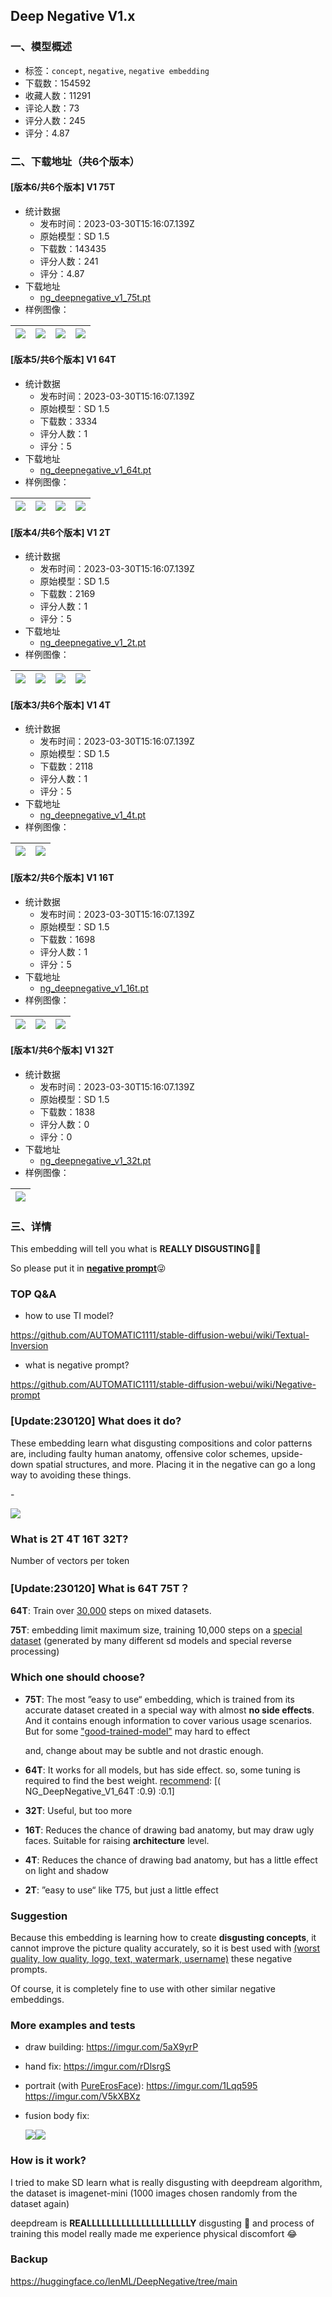 ## Deep Negative V1.x
### 一、模型概述

- 标签：`concept`, `negative`, `negative embedding`
- 下载数：154592
- 收藏人数：11291
- 评论人数：73
- 评分人数：245
- 评分：4.87

### 二、下载地址（共6个版本）

#### [版本6/共6个版本] V1 75T

- 统计数据
  - 发布时间：2023-03-30T15:16:07.139Z
  - 原始模型：SD 1.5
  - 下载数：143435
  - 评分人数：241
  - 评分：4.87
- 下载地址
  - [ng_deepnegative_v1_75t.pt](https://civitai.com/api/download/models/5637)
- 样例图像：

| <img src="https://image.civitai.com/xG1nkqKTMzGDvpLrqFT7WA/f7fe0b31-86a6-48ff-4fc2-906227af9300/width=450/45555.jpeg" /> | <img src="https://image.civitai.com/xG1nkqKTMzGDvpLrqFT7WA/117e30bd-c869-4735-3d02-512881a98e00/width=450/45554.jpeg" /> | <img src="https://image.civitai.com/xG1nkqKTMzGDvpLrqFT7WA/310c34a0-8b9f-4bc8-7c2d-0ab5112d6100/width=450/45553.jpeg" /> | <img src="https://image.civitai.com/xG1nkqKTMzGDvpLrqFT7WA/ee7cfb2f-f3f7-4d5e-7d07-7d5c20855e00/width=450/45559.jpeg" /> |
| ---- | ---- | ---- | ---- |

#### [版本5/共6个版本] V1 64T

- 统计数据
  - 发布时间：2023-03-30T15:16:07.139Z
  - 原始模型：SD 1.5
  - 下载数：3334
  - 评分人数：1
  - 评分：5
- 下载地址
  - [ng_deepnegative_v1_64t.pt](https://civitai.com/api/download/models/5638)
- 样例图像：

| <img src="https://image.civitai.com/xG1nkqKTMzGDvpLrqFT7WA/4343f12a-d8a6-422b-92ab-c945359bdc00/width=450/45558.jpeg" /> | <img src="https://image.civitai.com/xG1nkqKTMzGDvpLrqFT7WA/aeee4c92-4793-44d2-efe4-1489cdc11000/width=450/45557.jpeg" /> | <img src="https://image.civitai.com/xG1nkqKTMzGDvpLrqFT7WA/47eb8462-329c-49c6-a946-67b370b30500/width=450/45556.jpeg" /> | <img src="https://image.civitai.com/xG1nkqKTMzGDvpLrqFT7WA/bb374752-ef42-4052-5d15-7ae852f5ab00/width=450/45560.jpeg" /> |
| ---- | ---- | ---- | ---- |

#### [版本4/共6个版本] V1 2T

- 统计数据
  - 发布时间：2023-03-30T15:16:07.139Z
  - 原始模型：SD 1.5
  - 下载数：2169
  - 评分人数：1
  - 评分：5
- 下载地址
  - [ng_deepnegative_v1_2t.pt](https://civitai.com/api/download/models/5287)
- 样例图像：

| <img src="https://image.civitai.com/xG1nkqKTMzGDvpLrqFT7WA/b474ecd6-170b-4842-b494-0007423ab800/width=450/40960.jpeg" /> | <img src="https://image.civitai.com/xG1nkqKTMzGDvpLrqFT7WA/b6b56c5a-6415-4daa-2510-b00fa5c64b00/width=450/40844.jpeg" /> | <img src="https://image.civitai.com/xG1nkqKTMzGDvpLrqFT7WA/c237a176-8cbf-426a-5b94-58db2a1bf200/width=450/40843.jpeg" /> | <img src="https://image.civitai.com/xG1nkqKTMzGDvpLrqFT7WA/c65a8ae2-fcfe-42be-f6d0-e5f6dd8c5600/width=450/40848.jpeg" /> |
| ---- | ---- | ---- | ---- |

#### [版本3/共6个版本] V1 4T

- 统计数据
  - 发布时间：2023-03-30T15:16:07.139Z
  - 原始模型：SD 1.5
  - 下载数：2118
  - 评分人数：1
  - 评分：5
- 下载地址
  - [ng_deepnegative_v1_4t.pt](https://civitai.com/api/download/models/5279)
- 样例图像：

| <img src="https://image.civitai.com/xG1nkqKTMzGDvpLrqFT7WA/21b5f746-aa9c-4512-73dc-c5d3c086be00/width=450/40808.jpeg" /> | <img src="https://image.civitai.com/xG1nkqKTMzGDvpLrqFT7WA/a21109c4-d82c-4755-88b1-a171415a3b00/width=450/40809.jpeg" /> |
| ---- | ---- |

#### [版本2/共6个版本] V1 16T

- 统计数据
  - 发布时间：2023-03-30T15:16:07.139Z
  - 原始模型：SD 1.5
  - 下载数：1698
  - 评分人数：1
  - 评分：5
- 下载地址
  - [ng_deepnegative_v1_16t.pt](https://civitai.com/api/download/models/5280)
- 样例图像：

| <img src="https://image.civitai.com/xG1nkqKTMzGDvpLrqFT7WA/d4f6f440-c53a-4d51-744b-4a5304f4c500/width=450/40845.jpeg" /> | <img src="https://image.civitai.com/xG1nkqKTMzGDvpLrqFT7WA/a8eb392e-4a1c-460d-16eb-ba2d88e91900/width=450/40811.jpeg" /> | <img src="https://image.civitai.com/xG1nkqKTMzGDvpLrqFT7WA/e6c54d00-4700-4cae-b944-5d801bbd4c00/width=450/40810.jpeg" /> |
| ---- | ---- | ---- |

#### [版本1/共6个版本] V1 32T

- 统计数据
  - 发布时间：2023-03-30T15:16:07.139Z
  - 原始模型：SD 1.5
  - 下载数：1838
  - 评分人数：0
  - 评分：0
- 下载地址
  - [ng_deepnegative_v1_32t.pt](https://civitai.com/api/download/models/5281)
- 样例图像：

| <img src="https://image.civitai.com/xG1nkqKTMzGDvpLrqFT7WA/593a02b9-1c84-4d64-ea71-4ad220112300/width=450/40812.jpeg" /> |
| ---- |


### 三、详情
<p>This embedding will tell you what is <strong>REALLY DISGUSTING</strong>🤢🤮</p><p>So please put it in <strong><u>negative prompt</u></strong>😜</p><p></p><h3 id="heading-53">TOP Q&amp;A</h3><ul><li><p>how to use TI model?</p></li></ul><p><a target="_blank" rel="ugc" href="https://github.com/AUTOMATIC1111/stable-diffusion-webui/wiki/Textual-Inversion">https://github.com/AUTOMATIC1111/stable-diffusion-webui/wiki/Textual-Inversion</a></p><ul><li><p>what is negative prompt?</p></li></ul><p><a target="_blank" rel="ugc" href="https://github.com/AUTOMATIC1111/stable-diffusion-webui/wiki/Negative-prompt">https://github.com/AUTOMATIC1111/stable-diffusion-webui/wiki/Negative-prompt</a></p><p></p><h3 id="heading-73">[Update:230120] What does it do?</h3><p>These embedding learn what disgusting compositions and color patterns are, including faulty human anatomy, offensive color schemes, upside-down spatial structures, and more. Placing it in the negative can go a long way to avoiding these things.</p><p>-</p><p><img src="https://imagecache.civitai.com/xG1nkqKTMzGDvpLrqFT7WA/00f10479-531c-4dc8-8021-f2af1c697700/width=525" /></p><p></p><p></p><h3 id="heading-74">What is 2T 4T 16T 32T?</h3><p>Number of vectors per token</p><p></p><h3 id="heading-75">[Update:230120] What is 64T 75T？</h3><p><strong>64T</strong>: Train over <u>30,000</u> steps on mixed datasets.</p><p><strong>75T</strong>: embedding limit maximum size, training 10,000 steps on a <u>special dataset</u> (generated by many different sd models and special reverse processing)</p><p></p><h3 id="heading-76">Which one should choose?</h3><ul><li><p><strong>75T</strong>: The most ”easy to use“ embedding, which is trained from its accurate dataset created in a special way with almost <strong>no side effects</strong>. And it contains enough information to cover various usage scenarios. But for some <u>"good-trained-model"</u> may hard to effect</p><p>and, change about may be subtle and not drastic enough.</p></li><li><p><strong>64T</strong>: It works for all models, but has side effect. so, some tuning is required to find the best weight. <u>recommend</u>: [( NG_DeepNegative_V1_64T :0.9) :0.1]</p></li><li><p><strong>32T</strong>: Useful, but too more</p></li><li><p><strong>16T</strong>: Reduces the chance of drawing bad anatomy, but may draw ugly faces. Suitable for raising <strong>architecture</strong> level.</p></li><li><p><strong>4T</strong>: Reduces the chance of drawing bad anatomy, but has a little effect on light and shadow</p></li><li><p><strong>2T</strong>: ”easy to use“ like T75, but just a little effect</p></li></ul><p></p><h3 id="heading-77">Suggestion</h3><p>Because this embedding is learning how to create <strong>disgusting concepts</strong>, it cannot improve the picture quality accurately, so it is best used with <u>(worst quality, low quality, logo, text, watermark, username)</u> these negative prompts.</p><p>Of course, it is completely fine to use with other similar negative embeddings.</p><p></p><h3 id="heading-78">More examples and tests</h3><ul><li><p>draw building: <a target="_blank" rel="ugc" href="https://imgur.com/5aX9yrP">https://imgur.com/5aX9yrP</a></p></li><li><p>hand fix: <a target="_blank" rel="ugc" href="https://imgur.com/rDlsrgS">https://imgur.com/rDlsrgS</a></p></li><li><p>portrait (with <a target="_blank" rel="ugc" href="https://civitai.com/models/4514/pure-eros-face">PureErosFace</a>): <a target="_blank" rel="ugc" href="https://imgur.com/1Lqq595">https://imgur.com/1Lqq595</a> <a target="_blank" rel="ugc" href="https://imgur.com/V5kXBXz">https://imgur.com/V5kXBXz</a></p></li><li><p>fusion body fix:</p><p><img src="https://imagecache.civitai.com/xG1nkqKTMzGDvpLrqFT7WA/ac167975-eadc-4c28-e87e-0d8ed2bec000/width=525" /><img src="https://imagecache.civitai.com/xG1nkqKTMzGDvpLrqFT7WA/61bd2d45-b21e-47dd-a9c4-cbad326dc200/width=525" /></p><p></p></li></ul><p></p><h3 id="heading-79">How is it work?</h3><p>I tried to make SD learn what is really disgusting with deepdream algorithm, the dataset is imagenet-mini (1000 images chosen randomly from the dataset again)</p><p>deepdream is <strong>REALLLLLLLLLLLLLLLLLLLLLY</strong> disgusting 🤮 and process of training this model really made me experience physical discomfort 😂</p><p></p><h3 id="heading-80">Backup</h3><p><a target="_blank" rel="ugc" href="https://huggingface.co/lenML/DeepNegative/tree/main">https://huggingface.co/lenML/DeepNegative/tree/main</a></p>